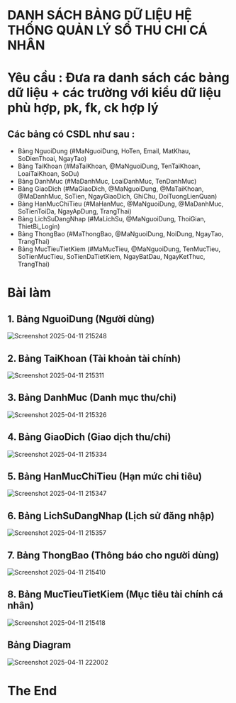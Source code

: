 # DANH SÁCH BẢNG DỮ LIỆU HỆ THỐNG QUẢN LÝ SỔ THU CHI CÁ NHÂN

# Yêu cầu : Đưa ra danh sách các bảng dữ liệu + các trường với kiểu dữ liệu phù hợp, pk, fk, ck hợp lý 

## Các bảng có CSDL như sau :
- Bảng NguoiDung (#MaNguoiDung, HoTen, Email, MatKhau, SoDienThoai, NgayTao)
- Bảng TaiKhoan (#MaTaiKhoan, @MaNguoiDung, TenTaiKhoan, LoaiTaiKhoan, SoDu)
- Bảng DanhMuc (#MaDanhMuc, LoaiDanhMuc, TenDanhMuc)
- Bảng GiaoDich (#MaGiaoDich, @MaNguoiDung, @MaTaiKhoan, @MaDanhMuc, SoTien, NgayGiaoDich, GhiChu, DoiTuongLienQuan)
- Bảng HanMucChiTieu (#MaHanMuc, @MaNguoiDung, @MaDanhMuc, SoTienToiDa, NgayApDung, TrangThai)
- Bảng LichSuDangNhap (#MaLichSu, @MaNguoiDung, ThoiGian, ThietBi_Login)
- Bảng ThongBao (#MaThongBao, @MaNguoiDung, NoiDung, NgayTao, TrangThai)
- Bảng MucTieuTietKiem (#MaMucTieu, @MaNguoiDung, TenMucTieu, SoTienMucTieu, SoTienDaTietKiem, NgayBatDau, NgayKetThuc, TrangThai)

# Bài làm
## 1. Bảng NguoiDung (Người dùng)

![Screenshot 2025-04-11 215248](https://github.com/user-attachments/assets/147146aa-da3e-4358-a207-ca4cab411690)


## 2. Bảng TaiKhoan (Tài khoản tài chính)

![Screenshot 2025-04-11 215311](https://github.com/user-attachments/assets/7464e6d5-c314-4f01-96e5-b694ae355984)


## 3. Bảng DanhMuc (Danh mục thu/chi)

![Screenshot 2025-04-11 215326](https://github.com/user-attachments/assets/669bfd97-1c59-47fa-9a0e-55a160d3170a)


## 4. Bảng GiaoDich (Giao dịch thu/chi)

![Screenshot 2025-04-11 215334](https://github.com/user-attachments/assets/fff59e31-9b30-45e7-a97d-b69f810ef16a)


## 5. Bảng HanMucChiTieu (Hạn mức chi tiêu)

![Screenshot 2025-04-11 215347](https://github.com/user-attachments/assets/f6735b16-f28c-4452-944c-4d0d8226c6ff)


## 6. Bảng LichSuDangNhap (Lịch sử đăng nhập)

![Screenshot 2025-04-11 215357](https://github.com/user-attachments/assets/ecaba5ec-8c6c-4fb2-b93b-93c4ac2c1bd7)


## 7. Bảng ThongBao (Thông báo cho người dùng)

![Screenshot 2025-04-11 215410](https://github.com/user-attachments/assets/4326a75c-2f36-4e35-9627-5a31b04a1bff)


## 8. Bảng MucTieuTietKiem (Mục tiêu tài chính cá nhân)

![Screenshot 2025-04-11 215418](https://github.com/user-attachments/assets/08d7ddd8-6bc2-47ba-b51f-0351f7465ade)

## Bảng Diagram

![Screenshot 2025-04-11 222002](https://github.com/user-attachments/assets/27d2bc1d-94f8-4ce2-8166-d92ab3a10d62)


# The End
